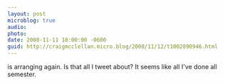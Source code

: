 ```yaml
---
layout: post
microblog: true
audio: 
photo: 
date: 2008-11-11 18:00:00 -0600
guid: http://craigmcclellan.micro.blog/2008/11/12/t1002890946.html
---
```

is arranging again.  Is that all I tweet about?  It seems like all I've done all semester.
